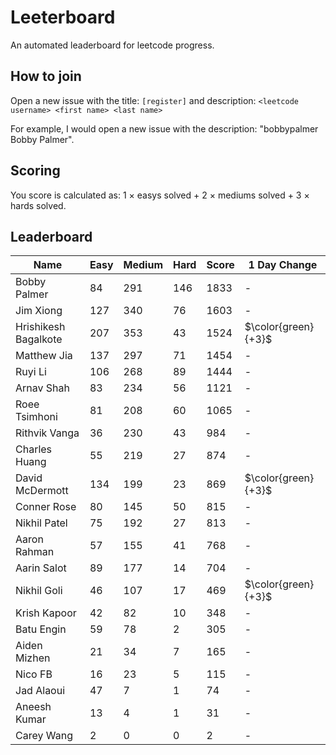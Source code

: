# Leeterboard

An automated leaderboard for leetcode progress.

## How to join

Open a new issue with the title: `[register]` and description:
`<leetcode username> <first name> <last name>`

For example, I would open a new issue with the description: "bobbypalmer Bobby Palmer".

## Scoring

You score is calculated as:
1 $\times$ easys solved + 2 $\times$ mediums solved + 3 $\times$ hards solved.

## Leaderboard
| Name | Easy | Medium | Hard | Score | 1 Day Change |
| --- | --- | --- | --- | --- | --- |
| Bobby Palmer | 84 | 291 | 146 | 1833 | - |
| Jim Xiong | 127 | 340 | 76 | 1603 | - |
| Hrishikesh Bagalkote | 207 | 353 | 43 | 1524 | $\color{green}{+3}$ |
| Matthew Jia | 137 | 297 | 71 | 1454 | - |
| Ruyi Li | 106 | 268 | 89 | 1444 | - |
| Arnav Shah | 83 | 234 | 56 | 1121 | - |
| Roee Tsimhoni | 81 | 208 | 60 | 1065 | - |
| Rithvik Vanga | 36 | 230 | 43 | 984 | - |
| Charles Huang | 55 | 219 | 27 | 874 | - |
| David McDermott | 134 | 199 | 23 | 869 | $\color{green}{+3}$ |
| Conner Rose | 80 | 145 | 50 | 815 | - |
| Nikhil Patel | 75 | 192 | 27 | 813 | - |
| Aaron Rahman | 57 | 155 | 41 | 768 | - |
| Aarin Salot | 89 | 177 | 14 | 704 | - |
| Nikhil Goli | 46 | 107 | 17 | 469 | $\color{green}{+3}$ |
| Krish Kapoor | 42 | 82 | 10 | 348 | - |
| Batu Engin | 59 | 78 | 2 | 305 | - |
| Aiden Mizhen | 21 | 34 | 7 | 165 | - |
| Nico FB | 16 | 23 | 5 | 115 | - |
| Jad Alaoui | 47 | 7 | 1 | 74 | - |
| Aneesh Kumar | 13 | 4 | 1 | 31 | - |
| Carey Wang | 2 | 0 | 0 | 2 | - |
